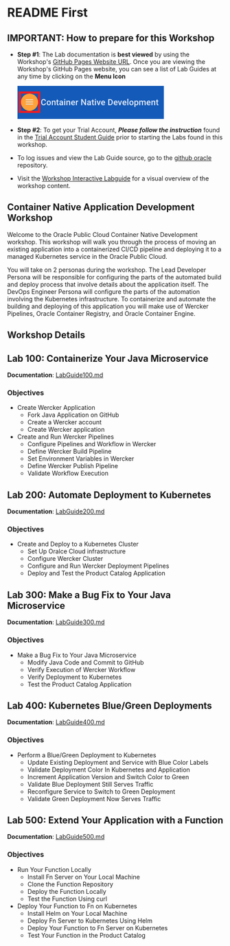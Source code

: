 # README First

## IMPORTANT: How to prepare for this Workshop

- **Step #1**: The Lab documentation is **best viewed** by using the Workshop's [GitHub Pages Website URL](https://pcdavies.github.io/ContainerNativeAppDev/workshops/container-native-development/). Once you are viewing the Workshop's GitHub Pages website, you can see a list of Lab Guides at any time by clicking on the **Menu Icon**

    ![](images/WorkshopMenu.png)

- **Step #2**: To get your Trial Account, ***Please follow the instruction*** found in the [Trial Account Student Guide](StudentGuide.md) prior to starting the Labs found in this workshop.

- To log issues and view the Lab Guide source, go to the [github oracle](https://github.com/oracle/learning-library/issues/new) repository.

- Visit the [Workshop Interactive Labguide](https://launch.oracle.com/?container-native-development) for a visual overview of the workshop content.


## Container Native Application Development Workshop

Welcome to the Oracle Public Cloud Container Native Development workshop. This workshop will walk you through the process of moving an existing application into a containerized CI/CD pipeline and deploying it to a managed Kubernetes service in the Oracle Public Cloud.

You will take on 2 personas during the workshop. The Lead Developer Persona will be responsible for configuring the parts of the automated build and deploy process that involve details about the application itself. The DevOps Engineer Persona will configure the parts of the automation involving the Kubernetes infrastructure. To containerize and automate the building and deploying of this application you will make use of Wercker Pipelines, Oracle Container Registry, and Oracle Container Engine.

## Workshop Details

## Lab 100: Containerize Your Java Microservice

**Documentation**: [LabGuide100.md](LabGuide100.md)

### Objectives

- Create Wercker Application
  - Fork Java Application on GitHub
  - Create a Wercker account
  - Create Wercker application
- Create and Run Wercker Pipelines
  - Configure Pipelines and Workflow in Wercker
  - Define Wercker Build Pipeline
  - Set Environment Variables in Wercker
  - Define Wercker Publish Pipeline
  - Validate Workflow Execution

## Lab 200: Automate Deployment to Kubernetes

**Documentation**: [LabGuide200.md](LabGuide200.md)

### Objectives

- Create and Deploy to a Kubernetes Cluster
  - Set Up Oralce Cloud infrastructure
  - Configure Wercker Cluster
  - Configure and Run Wercker Deployment Pipelines
  - Deploy and Test the Product Catalog Application

## Lab 300: Make a Bug Fix to Your Java Microservice

**Documentation**: [LabGuide300.md](LabGuide300.md)

### Objectives

- Make a Bug Fix to Your Java Microservice
  - Modify Java Code and Commit to GitHub
  - Verify Execution of Wercker Workflow
  - Verify Deployment to Kubernetes
  - Test the Product Catalog Application

## Lab 400: Kubernetes Blue/Green Deployments

**Documentation**: [LabGuide400.md](LabGuide400.md)

### Objectives

- Perform a Blue/Green Deployment to Kubernetes
  - Update Existing Deployment and Service with Blue Color Labels
  - Validate Deployment Color In Kubernetes and Application
  - Increment Application Version and Switch Color to Green
  - Validate Blue Deployment Still Serves Traffic
  - Reconfigure Service to Switch to Green Deployment
  - Validate Green Deployment Now Serves Traffic

## Lab 500: Extend Your Application with a Function

**Documentation**: [LabGuide500.md](LabGuide500.md)

### Objectives

- Run Your Function Locally
  - Install Fn Server on Your Local Machine
  - Clone the Function Repository
  - Deploy the Function Locally
  - Test the Function Using curl
- Deploy Your Function to Fn on Kubernetes
  - Install Helm on Your Local Machine
  - Deploy Fn Server to Kubernetes Using Helm
  - Deploy Your Function to Fn Server on Kubernetes
  - Test Your Function in the Product Catalog
